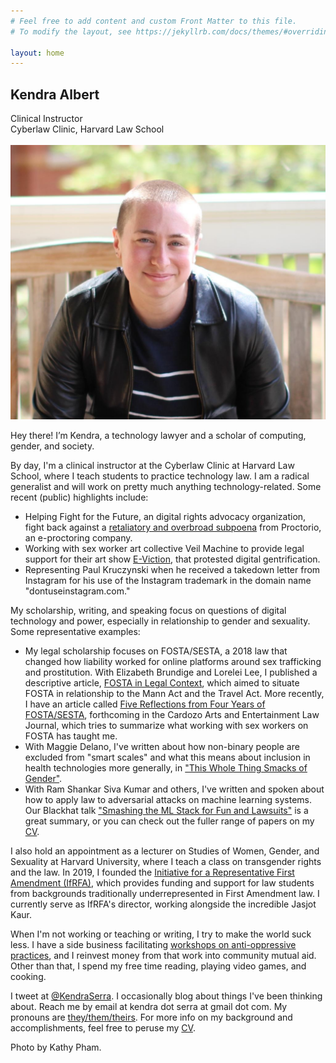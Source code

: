 ```yaml
---
# Feel free to add content and custom Front Matter to this file.
# To modify the layout, see https://jekyllrb.com/docs/themes/#overriding-theme-defaults

layout: home
---
```


<html>
    <div id="all_together">  
        <div id="text">
            <h2>Kendra Albert</h2>
                Clinical Instructor <br>
                Cyberlaw Clinic, Harvard Law School <br>
                <br>
                <!--Lecturer<br>
                Studies of Women, Gender and Sexuality, Harvard University<br>-->
        </div>
        <div id="headshot">
            <img src="kendra-headshot.jpeg">
        </div>
    </div>
</html>

Hey there! I’m Kendra, a technology lawyer and a scholar of computing, gender, and society.

By day, I'm a clinical instructor at the Cyberlaw Clinic at Harvard Law School, where I teach students to practice technology law. I am a radical generalist and will work on pretty much anything technology-related. Some recent (public) highlights include:

*   Helping Fight for the Future, an digital rights advocacy organization, fight back against a [retaliatory and overbroad subpoena](https://www.fightforthefuture.org/news/2022-02-22-fight-for-the-future-statement-on-proctorios-attempt-to-silence-critics-through-legal-bullying) from Proctorio, an e-proctoring company.
*   Working with sex worker art collective Veil Machine to provide legal support for their art show [E-Viction](https://veilmachine.com/E-Viction), that protested digital gentrification.
*   Representing Paul Kruczynski when he received a takedown letter from Instagram for his use of the Instagram trademark in the domain name "dontuseinstagram.com."

My scholarship, writing, and speaking focus on questions of digital technology and power, especially in relationship to gender and sexuality. Some representative examples:

*   My legal scholarship focuses on FOSTA/SESTA, a 2018 law that changed how liability worked for online platforms around sex trafficking and prostitution. With Elizabeth Brundige and Lorelei Lee, I published a descriptive article, [FOSTA in Legal Context](https://hrlr.law.columbia.edu/hrlr/fosta-in-legal-context/), which aimed to situate FOSTA in relationship to the Mann Act and the Travel Act. More recently, I have an article called [Five Reflections from Four Years of FOSTA/SESTA](https://papers.ssrn.com/sol3/papers.cfm?abstract_id=4095115), forthcoming in the Cardozo Arts and Entertainment Law Journal, which tries to summarize what working with sex workers on FOSTA has taught me.
*   With Maggie Delano, I've written about how non-binary people are excluded from "smart scales" and what this means about inclusion in health technologies more generally, in ["This Whole Thing Smacks of Gender"](https://dl.acm.org/doi/10.1145/3442188.3445898).
*   With Ram Shankar Siva Kumar and others, I've written and spoken about how to apply law to adversarial attacks on machine learning systems. Our Blackhat talk ["Smashing the ML Stack for Fun and Lawsuits"](https://www.youtube.com/watch?v=e3_4ViYRi20) is a great summary, or you can check out the fuller range of papers on my [CV](https://Kserra.github.io/KendraCV.pdf).

I also hold an appointment as a lecturer on Studies of Women, Gender, and Sexuality at Harvard University, where I teach a class on transgender rights and the law. In 2019, I founded the [Initiative for a Representative First Amendment (IfRFA)](https://www.ifrfa.org/), which provides funding and support for law students from backgrounds traditionally underrepresented in First Amendment law. I currently serve as IfRFA's director, working alongside the incredible Jasjot Kaur.

When I'm not working or teaching or writing, I try to make the world suck less. I have a side business facilitating [workshops on anti-oppressive practices](allyskills), and I reinvest money from that work into community mutual aid. Other than that, I spend my free time reading, playing video games, and cooking.

I tweet at [@KendraSerra](https://twitter.com/KendraSerra). I occasionally blog about things I've been thinking about. Reach me by email at kendra dot serra at gmail dot com. My pronouns are [they/them/theirs](Gender). For more info on my background and accomplishments, feel free to peruse my [CV](Kendra_CV_8-13-22.pdf).

Photo by Kathy Pham.